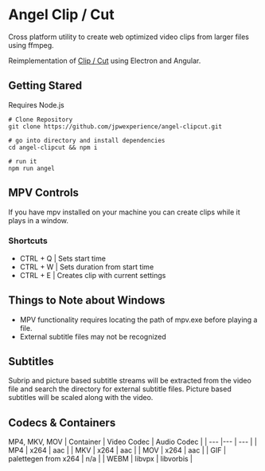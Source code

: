 # Angel Clip / Cut

Cross platform utility to create web optimized video clips from larger files using ffmpeg. 

Reimplementation of <a href="https://github.com/jpwexperience/clipcut-gui" target="_blank">Clip / Cut</a> using Electron and Angular.

## Getting Stared
Requires Node.js 

```
# Clone Repository
git clone https://github.com/jpwexperience/angel-clipcut.git

# go into directory and install dependencies
cd angel-clipcut && npm i

# run it 
npm run angel
```

## MPV Controls
If you have mpv installed on your machine you can create clips while it plays in a window.

### Shortcuts
*  CTRL + Q | Sets start time 
*  CTRL + W | Sets duration from start time
*  CTRL + E | Creates clip with current settings 

## Things to Note about Windows
* MPV functionality requires locating the path of mpv.exe before playing a file. 
* External subtitle files may not be recognized

## Subtitles
Subrip and picture based subtitle streams will be extracted from the video file and search the directory for external subtitle files. Picture based subtitles will be scaled along with the video.

## Codecs & Containers
MP4, MKV, MOV
| Container | Video Codec                 | Audio Codec |
| ---       |---                          | ---         |
| MP4       | x264                        | aac         |
| MKV       | x264                        | aac         |
| MOV       | x264                        | aac         |
| GIF       | palettegen from x264        | n/a         |
| WEBM      | libvpx                      | libvorbis   |

